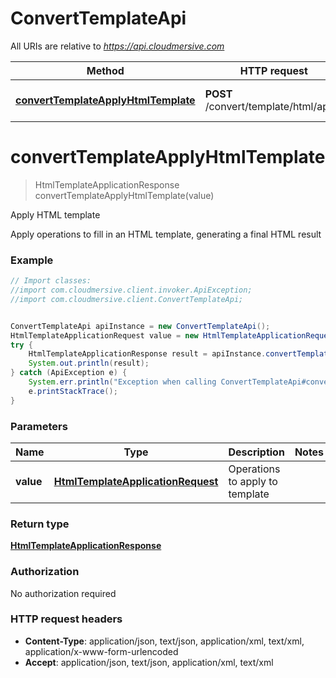 # ConvertTemplateApi

All URIs are relative to *https://api.cloudmersive.com*

Method | HTTP request | Description
------------- | ------------- | -------------
[**convertTemplateApplyHtmlTemplate**](ConvertTemplateApi.md#convertTemplateApplyHtmlTemplate) | **POST** /convert/template/html/apply | Apply HTML template


<a name="convertTemplateApplyHtmlTemplate"></a>
# **convertTemplateApplyHtmlTemplate**
> HtmlTemplateApplicationResponse convertTemplateApplyHtmlTemplate(value)

Apply HTML template

Apply operations to fill in an HTML template, generating a final HTML result

### Example
```java
// Import classes:
//import com.cloudmersive.client.invoker.ApiException;
//import com.cloudmersive.client.ConvertTemplateApi;


ConvertTemplateApi apiInstance = new ConvertTemplateApi();
HtmlTemplateApplicationRequest value = new HtmlTemplateApplicationRequest(); // HtmlTemplateApplicationRequest | Operations to apply to template
try {
    HtmlTemplateApplicationResponse result = apiInstance.convertTemplateApplyHtmlTemplate(value);
    System.out.println(result);
} catch (ApiException e) {
    System.err.println("Exception when calling ConvertTemplateApi#convertTemplateApplyHtmlTemplate");
    e.printStackTrace();
}
```

### Parameters

Name | Type | Description  | Notes
------------- | ------------- | ------------- | -------------
 **value** | [**HtmlTemplateApplicationRequest**](HtmlTemplateApplicationRequest.md)| Operations to apply to template |

### Return type

[**HtmlTemplateApplicationResponse**](HtmlTemplateApplicationResponse.md)

### Authorization

No authorization required

### HTTP request headers

 - **Content-Type**: application/json, text/json, application/xml, text/xml, application/x-www-form-urlencoded
 - **Accept**: application/json, text/json, application/xml, text/xml


